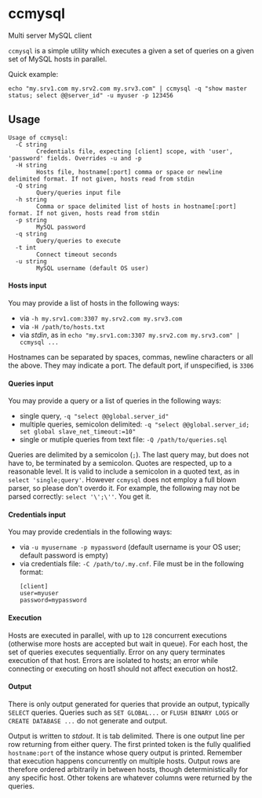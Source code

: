 # ccmysql
Multi server MySQL client

`ccmysql` is a simple utility which executes a given a set of queries on a given set of MySQL hosts
 in parallel.

Quick example:
```
echo "my.srv1.com my.srv2.com my.srv3.com" | ccmysql -q "show master status; select @@server_id" -u myuser -p 123456
```

## Usage
```
Usage of ccmysql:
  -C string
        Credentials file, expecting [client] scope, with 'user', 'password' fields. Overrides -u and -p
  -H string
    	Hosts file, hostname[:port] comma or space or newline delimited format. If not given, hosts read from stdin
  -Q string
    	Query/queries input file
  -h string
    	Comma or space delimited list of hosts in hostname[:port] format. If not given, hosts read from stdin
  -p string
    	MySQL password
  -q string
    	Query/queries to execute
  -t int
    	Connect timeout seconds
  -u string
    	MySQL username (default OS user)
```

#### Hosts input

You may provide a list of hosts in the following ways:
- via `-h my.srv1.com:3307 my.srv2.com my.srv3.com`
- via `-H /path/to/hosts.txt`
- via _stdin_, as in `echo "my.srv1.com:3307 my.srv2.com my.srv3.com" | ccmysql ...`

Hostnames can be separated by spaces, commas, newline characters or all the above.
They may indicate a port. The default port, if unspecified, is `3306`

#### Queries input

You may provide a query or a list of queries in the following ways:
- single query, `-q "select @@global.server_id"`
- multiple queries, semicolon delimited: `-q "select @@global.server_id; set global slave_net_timeout:=10"`
- single or mutiple queries from text file: `-Q /path/to/queries.sql`

Queries are delimited by a semicolon (`;`). The last query may, but does not have to, be terminated by a semicolon.
Quotes are respected, up to a reasonable level. It is valid to include a semicolon in a quoted text, as in `select 'single;query'`. However `ccmysql` does not employ a full blown parser, so please don't overdo it. For example, the following may not be parsed correctly: `select '\';\''`. You get it.

#### Credentials input

You may provide credentials in the following ways:
- via `-u myusername -p mypassword` (default username is your OS user; default password is empty)
- via credentials file: `-C /path/to/.my.cnf`. File must be in the following format:
  ```
  [client]
  user=myuser
  password=mypassword
  ```

#### Execution

Hosts are executed in parallel, with up to `128` concurrent executions (otherwise more hosts are accepted but wait in queue).
For each host, the set of queries executes sequentially. Error on any query terminates execution of that host.
Errors are isolated to hosts; an error while connecting or executing on host1 should not affect execution on host2.

#### Output
There is only output generated for queries that provide an output, typically `SELECT` queries. Queries such as
`SET GLOBAL...` or `FLUSH BINARY LOGS` or `CREATE DATABASE ...` do not generate and output.

Output is written to _stdout_. It is tab delimited. There is one output line per row returning from either query.
The first printed token is the fully qualified `hostname:port` of the instance whose query output is printed.
Remember that execution happens concurrently on multiple hosts. Output rows are therefore ordered arbitrarily
in between hosts, though deterministically for any specific host.
Other tokens are whatever columns were returned by the queries.
